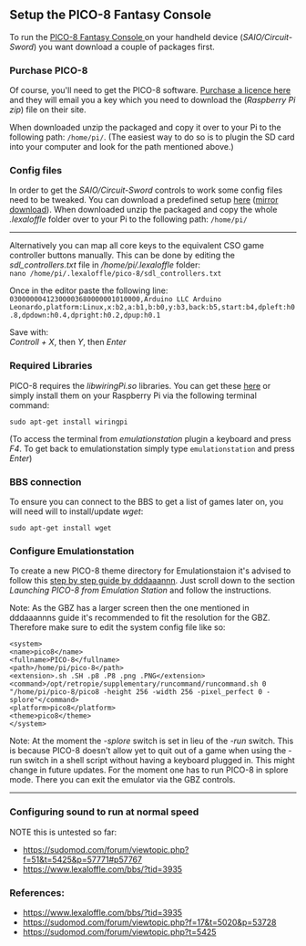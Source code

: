 ## Setup the PICO-8 Fantasy Console
To run the [PICO-8 Fantasy Console ](https://www.lexaloffle.com/pico-8.php?page=faq) on your handheld device (_SAIO/Circuit-Sword_) you want download a couple of packages first.


### Purchase PICO-8 
Of course, you'll need to get the PICO-8 software. [Purchase a licence here](https://www.lexaloffle.com/pico-8.php#getpico8) and they will email you a key which you need to download the (_Raspberry Pi zip_) file on their site.

When downloaded unzip the packaged and copy it over to your Pi to the following path: `/home/pi/`. (The easiest way to do so is to plugin the SD card into your computer and look for the path mentioned above.)

### Config files
In order to get the _SAIO/Circuit-Sword_ controls to work some config files need to be tweaked. You can download a predefined setup [here](http://www.mediafire.com/file/xx6o0n5swte453d/pico8filesforSAIO.zip) ([mirror download](http://www.mediafire.com/file/xx6o0n5swte453d/pico8filesforSAIO.zip)). When downloaded unzip the packaged and copy the whole _.lexaloffle_ folder over to your Pi to the following path: `/home/pi/`

***
Alternatively you can map all core keys to the equivalent CSO game controller buttons manually. This can be done by editing the _sdl_controllers.txt_ file in _/home/pi/.lexaloffle_ folder:  
`nano /home/pi/.lexaloffle/pico-8/sdl_controllers.txt`

Once in the editor paste the following line:  
`03000000412300003680000001010000,Arduino LLC Arduino Leonardo,platform:Linux,x:b2,a:b1,b:b0,y:b3,back:b5,start:b4,dpleft:h0.8,dpdown:h0.4,dpright:h0.2,dpup:h0.1`

Save with:  
_Controll + X_, then _Y_, then _Enter_


### Required Libraries
PICO-8 requires the _libwiringPi.so_ libraries. You can get these [here](http://wiringpi.com/download-and-install) or simply install them on your Raspberry Pi via the following terminal command:

`sudo apt-get install wiringpi` 

(To access the terminal from _emulationstation_ plugin a keyboard and press _F4_. To get back to emulationstation simply type `emulationstation` and press _Enter_)


### BBS connection
To ensure you can connect to the BBS to get a list of games later on, you will need will to install/update _wget_:

`sudo apt-get install wget`

### Configure Emulationstation

To create a new PICO-8 theme directory for Emulationstaion it's advised to follow this [step by step guide by dddaaannn](https://www.lexaloffle.com/bbs/?tid=3935). Just scroll down to the section _Launching PICO-8 from Emulation Station_ and follow the instructions.

Note: As the GBZ has a larger screen then the one mentioned in dddaaannns guide it's recommended to fit the resolution for the GBZ. Therefore make sure to edit the system config file like so:

    <system>
    <name>pico8</name>
    <fullname>PICO-8</fullname>
    <path>/home/pi/pico-8</path>
    <extension>.sh .SH .p8 .P8 .png .PNG</extension>
    <command>/opt/retropie/supplementary/runcommand/runcommand.sh 0 "/home/pi/pico-8/pico8 -height 256 -width 256 -pixel_perfect 0 -splore"</command>
    <platform>pico8</platform>
    <theme>pico8</theme>
    </system>

Note: At the moment the _-splore_ switch is set in lieu of the _-run_ switch. This is because PICO-8 doesn't allow yet to quit out of a game when using the -run switch in a shell script without having a keyboard plugged in. This might change in future updates. For the moment one has to run PICO-8 in splore mode. There you can exit the emulator via the GBZ controls.

***

### Configuring sound to run at normal speed
NOTE this is untested so far: 
* https://sudomod.com/forum/viewtopic.php?f=51&t=5425&p=57771#p57767
* https://www.lexaloffle.com/bbs/?tid=3935

### References: 
* https://www.lexaloffle.com/bbs/?tid=3935
* https://sudomod.com/forum/viewtopic.php?f=17&t=5020&p=53728
* https://sudomod.com/forum/viewtopic.php?t=5425